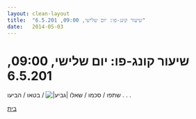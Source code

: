 ```yaml
---
layout: clean-layout
title:  "שיעור קונג-פו: יום שלישי, 09:00, 6.5.201"
date:   2014-05-03
---
```

# שיעור קונג-פו: יום שלישי, 09:00, 6.5.201 
שתפו / סכמו / שאלו <img src="http://www.timg.co.il/tapuzForum/images/Emo106.gif" alt="|גביע|"> / בטאו / הביעו . . .

<a href="javascript:history.back()">בית</a>